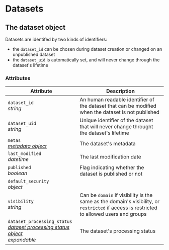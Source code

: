# Datasets

## The dataset object

Datasets are identifed by two kinds of identifiers:

- the `dataset_id` can be chosen during dataset creation or changed on an unpublished dataset
- the `dataset_uid` is automatically set, and will never change through the dataset's lifetime

### Attributes

Attribute | Description
--------- | -----------
`dataset_id` <br> *string*       | An human readable identifier of the dataset that can be modified when the dataset is not published
`dataset_uid` <br> *string*      | Unique identifier of the dataset that will never change throught the dataset's lifetime
`metas` <br> *[metadata object](#dataset-metadata)* | The dataset's metadata
`last_modified` <br> *datetime*  | The last modification date
`published` <br> *boolean*       | Flag indicating whether the dataset is published or not
`default_security` <br> *object* |
`visibility` <br> *string*       | Can be `domain` if visibility is the same as the domain's visibility, or `restricted` if access is restricted to allowed users and groups
`dataset_processing_status` <br> *[dataset processing status object](#dataset-processing-status)* <br> <em class="expandable">expandable</em> | The dataset's processing status
